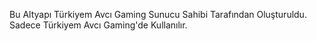 Bu Altyapı Türkiyem Avcı Gaming Sunucu Sahibi Tarafından Oluşturuldu. Sadece Türkiyem Avcı Gaming'de Kullanılır. 
